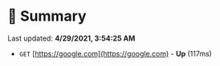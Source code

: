 # 📖 Summary
Last updated: **4/29/2021, 3:54:25 AM**

- `GET` [https://google.com](https://google.com) - **Up** (117ms)
